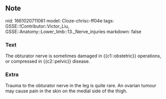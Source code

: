 ## Note
nid: 1661020711061
model: Cloze-chrisc-ff04e
tags: GSSE::!Contributor::Victor_Liu, GSSE::Anatomy::Lower_limb::13._Nerve_injuries
markdown: false

### Text
<div>
  The obturator nerve is sometimes damaged in {{c1::obstetric}}
  operations, or compressed in {{c2::pelvic}} disease.
</div>

### Extra
Trauma to the obturator nerve in the leg is quite rare. An ovarian tumour may cause pain in the skin on the medial side of the thigh.
